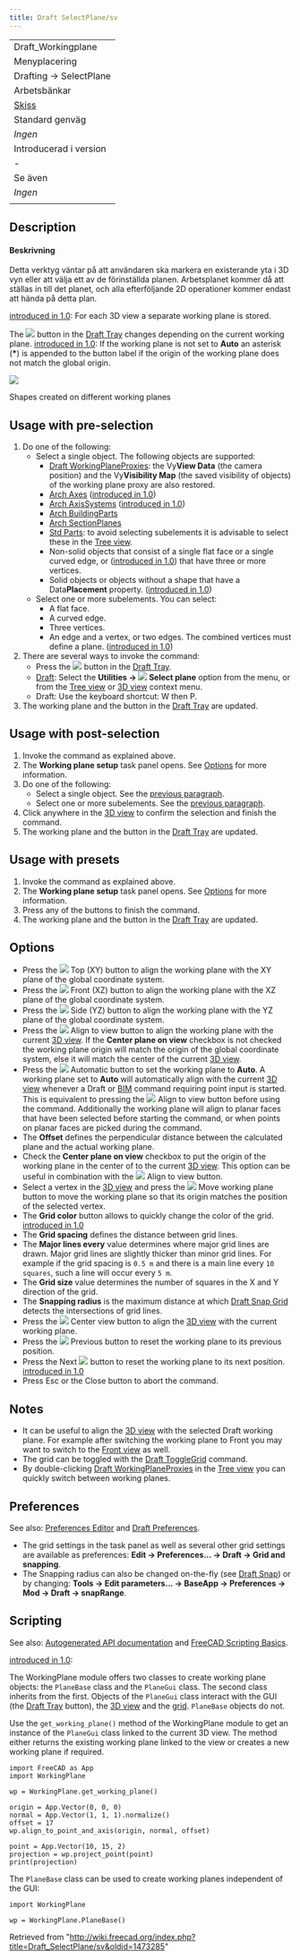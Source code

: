 ```yaml
---
title: Draft SelectPlane/sv
---
```

|  |
| --- |
| Draft\_Workingplane |
| Menyplacering |
| Drafting → SelectPlane |
| Arbetsbänkar |
| [Skiss](/Draft_Workbench/sv "Draft Workbench/sv") |
| Standard genväg |
| *Ingen* |
| Introducerad i version |
| - |
| Se även |
| *Ingen* |
|  |

## Description

#### Beskrivning

Detta verktyg väntar på att användaren ska markera en existerande yta i 3D vyn eller att välja ett av de förinställda planen. Arbetsplanet kommer då att ställas in till det planet, och alla efterföljande 2D operationer kommer endast att hända på detta plan.

[introduced in 1.0](/Release_notes_1.0 "Release notes 1.0"): For each 3D view a separate working plane is stored.

The ![](/images/Draft_tray_button_plane.png) button in the [Draft Tray](/Draft_Tray "Draft Tray") changes depending on the current working plane. [introduced in 1.0](/Release_notes_1.0 "Release notes 1.0"): If the working plane is not set to **Auto** an asterisk (**\***) is appended to the button label if the origin of the working plane does not match the global origin.

![](/images/WorkingPlane_example.png)

Shapes created on different working planes

## Usage with pre-selection

1. Do one of the following:
   * Select a single object. The following objects are supported:
     + [Draft WorkingPlaneProxies](/Draft_WorkingPlaneProxy "Draft WorkingPlaneProxy"): the Vy**View Data** (the camera position) and the Vy**Visibility Map** (the saved visibility of objects) of the working plane proxy are also restored.
     + [Arch Axes](/Arch_Axis "Arch Axis") ([introduced in 1.0](/Release_notes_1.0 "Release notes 1.0"))
     + [Arch AxisSystems](/Arch_AxisSystem "Arch AxisSystem") ([introduced in 1.0](/Release_notes_1.0 "Release notes 1.0"))
     + [Arch BuildingParts](/Arch_BuildingPart "Arch BuildingPart")
     + [Arch SectionPlanes](/Arch_SectionPlane "Arch SectionPlane")
     + [Std Parts](/Std_Part "Std Part"): to avoid selecting subelements it is advisable to select these in the [Tree view](/Tree_view "Tree view").
     + Non-solid objects that consist of a single flat face or a single curved edge, or ([introduced in 1.0](/Release_notes_1.0 "Release notes 1.0")) that have three or more vertices.
     + Solid objects or objects without a shape that have a Data**Placement** property. ([introduced in 1.0](/Release_notes_1.0 "Release notes 1.0"))
   * Select one or more subelements. You can select:
     + A flat face.
     + A curved edge.
     + Three vertices.
     + An edge and a vertex, or two edges. The combined vertices must define a plane. ([introduced in 1.0](/Release_notes_1.0 "Release notes 1.0"))
2. There are several ways to invoke the command:
   * Press the ![](/images/Draft_tray_button_plane.png) button in the [Draft Tray](/Draft_Tray "Draft Tray").
   * [Draft](/Draft_Workbench "Draft Workbench"): Select the **Utilities → ![](/images/Draft_SelectPlane.svg) Select plane** option from the menu, or from the [Tree view](/Tree_view "Tree view") or [3D view](/3D_view "3D view") context menu.
   * Draft: Use the keyboard shortcut: W then P.
3. The working plane and the button in the [Draft Tray](/Draft_Tray "Draft Tray") are updated.

## Usage with post-selection

1. Invoke the command as explained above.
2. The **Working plane setup** task panel opens. See [Options](#Options) for more information.
3. Do one of the following:
   * Select a single object. See the [previous paragraph](#Usage_with_pre-selection).
   * Select one or more subelements. See the [previous paragraph](#Usage_with_pre-selection).
4. Click anywhere in the [3D view](/3D_view "3D view") to confirm the selection and finish the command.
5. The working plane and the button in the [Draft Tray](/Draft_Tray "Draft Tray") are updated.

## Usage with presets

1. Invoke the command as explained above.
2. The **Working plane setup** task panel opens. See [Options](#Options) for more information.
3. Press any of the buttons to finish the command.
4. The working plane and the button in the [Draft Tray](/Draft_Tray "Draft Tray") are updated.

## Options

* Press the ![](/images/View-top.svg) Top (XY) button to align the working plane with the XY plane of the global coordinate system.
* Press the ![](/images/View-front.svg) Front (XZ) button to align the working plane with the XZ plane of the global coordinate system.
* Press the ![](/images/View-right.svg) Side (YZ) button to align the working plane with the YZ plane of the global coordinate system.
* Press the ![](/images/View-isometric.svg) Align to view button to align the working plane with the current [3D view](/3D_view "3D view"). If the **Center plane on view** checkbox is not checked the working plane origin will match the origin of the global coordinate system, else it will match the center of the current [3D view](/3D_view "3D view").
* Press the ![](/images/View-axonometric.svg) Automatic button to set the working plane to **Auto**. A working plane set to **Auto** will automatically align with the current [3D view](/3D_view "3D view") whenever a Draft or [BIM](/BIM_Workbench "BIM Workbench") command requiring point input is started. This is equivalent to pressing the ![](/images/View-isometric.svg) Align to view button before using the command. Additionally the working plane will align to planar faces that have been selected before starting the command, or when points on planar faces are picked during the command.
* The **Offset** defines the perpendicular distance between the calculated plane and the actual working plane.
* Check the **Center plane on view** checkbox to put the origin of the working plane in the center of to the current [3D view](/3D_view "3D view"). This option can be useful in combination with the ![](/images/View-isometric.svg) Align to view button.
* Select a vertex in the [3D view](/3D_view "3D view") and press the ![](/images/Draft_Move.svg) Move working plane button to move the working plane so that its origin matches the position of the selected vertex.
* The **Grid color** button allows to quickly change the color of the grid. [introduced in 1.0](/Release_notes_1.0 "Release notes 1.0")
* The **Grid spacing** defines the distance between grid lines.
* The **Major lines every** value determines where major grid lines are drawn. Major grid lines are slightly thicker than minor grid lines. For example if the grid spacing is `0.5 m` and there is a main line every `10 squares`, such a line will occur every `5 m`.
* The **Grid size** value determines the number of squares in the X and Y direction of the grid.
* The **Snapping radius** is the maximum distance at which [Draft Snap Grid](/Draft_Snap_Grid "Draft Snap Grid") detects the intersections of grid lines.
* Press the ![](/images/View-fullscreen.svg) Center view button to align the [3D view](/3D_view "3D view") with the current working plane.
* Press the ![](/images/Sel-back.svg) Previous button to reset the working plane to its previous position.
* Press the Next ![](/images/Sel-forward.svg) button to reset the working plane to its next position. [introduced in 1.0](/Release_notes_1.0 "Release notes 1.0")
* Press Esc or the Close button to abort the command.

## Notes

* It can be useful to align the [3D view](/3D_view "3D view") with the selected Draft working plane. For example after switching the working plane to Front you may want to switch to the [Front view](/Std_ViewFront "Std ViewFront") as well.
* The grid can be toggled with the [Draft ToggleGrid](/Draft_ToggleGrid "Draft ToggleGrid") command.
* By double-clicking [Draft WorkingPlaneProxies](/Draft_WorkingPlaneProxy "Draft WorkingPlaneProxy") in the [Tree view](/Tree_view "Tree view") you can quickly switch between working planes.

## Preferences

See also: [Preferences Editor](/Preferences_Editor "Preferences Editor") and [Draft Preferences](/Draft_Preferences "Draft Preferences").

* The grid settings in the task panel as well as several other grid settings are available as preferences: **Edit → Preferences... → Draft → Grid and snapping**.
* The Snapping radius can also be changed on-the-fly (see [Draft Snap](/Draft_Snap#Preferences "Draft Snap")) or by changing: **Tools → Edit parameters... → BaseApp → Preferences → Mod → Draft → snapRange**.

## Scripting

See also: [Autogenerated API documentation](https://freecad.github.io/SourceDoc/) and [FreeCAD Scripting Basics](/FreeCAD_Scripting_Basics "FreeCAD Scripting Basics").

[introduced in 1.0](/Release_notes_1.0 "Release notes 1.0"):

The WorkingPlane module offers two classes to create working plane objects: the `PlaneBase` class and the `PlaneGui` class. The second class inherits from the first. Objects of the `PlaneGui` class interact with the GUI (the [Draft Tray](/Draft_Tray "Draft Tray") button), the [3D view](/3D_view "3D view") and the [grid](/Draft_Snap_Grid "Draft Snap Grid"). `PlaneBase` objects do not.

Use the `get_working_plane()` method of the WorkingPlane module to get an instance of the `PlaneGui` class linked to the current 3D view. The method either returns the existing working plane linked to the view or creates a new working plane if required.

```
import FreeCAD as App
import WorkingPlane

wp = WorkingPlane.get_working_plane()

origin = App.Vector(0, 0, 0)
normal = App.Vector(1, 1, 1).normalize()
offset = 17
wp.align_to_point_and_axis(origin, normal, offset)

point = App.Vector(10, 15, 2)
projection = wp.project_point(point)
print(projection)

```

The `PlaneBase` class can be used to create working planes independent of the GUI:

```
import WorkingPlane

wp = WorkingPlane.PlaneBase()

```

Retrieved from "<http://wiki.freecad.org/index.php?title=Draft_SelectPlane/sv&oldid=1473285>"